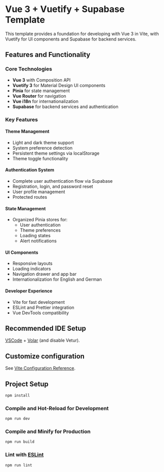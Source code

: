 # Vue 3 + Vuetify + Supabase Template

This template provides a foundation for developing with Vue 3 in Vite, with Vuetify for UI components and Supabase for backend services.

## Features and Functionality

### Core Technologies

- **Vue 3** with Composition API
- **Vuetify 3** for Material Design UI components
- **Pinia** for state management
- **Vue Router** for navigation
- **Vue i18n** for internationalization
- **Supabase** for backend services and authentication

### Key Features

#### Theme Management

- Light and dark theme support
- System preference detection
- Persistent theme settings via localStorage
- Theme toggle functionality

#### Authentication System

- Complete user authentication flow via Supabase
- Registration, login, and password reset
- User profile management
- Protected routes

#### State Management

- Organized Pinia stores for:
  - User authentication
  - Theme preferences
  - Loading states
  - Alert notifications

#### UI Components

- Responsive layouts
- Loading indicators
- Navigation drawer and app bar
- Internationalization for English and German

#### Developer Experience

- Vite for fast development
- ESLint and Prettier integration
- Vue DevTools compatibility

## Recommended IDE Setup

[VSCode](https://code.visualstudio.com/) + [Volar](https://marketplace.visualstudio.com/items?itemName=Vue.volar) (and disable Vetur).

## Customize configuration

See [Vite Configuration Reference](https://vite.dev/config/).

## Project Setup

```sh
npm install
```

### Compile and Hot-Reload for Development

```sh
npm run dev
```

### Compile and Minify for Production

```sh
npm run build
```

### Lint with [ESLint](https://eslint.org/)

```sh
npm run lint
```
